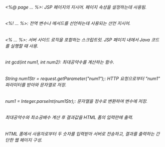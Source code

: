 ###### <%@ page ... %>: JSP 페이지의 지시어. 페이지 속성을 설정하는데 사용됨.  
###### <%! ... %>: 전역 변수나 메서드를 선언하는데 사용되는 선언 지시어.  
###### <% ... %>: 서버 사이드 로직을 포함하는 스크립트릿. JSP 페이지 내에서 Java 코드를 실행할 때 사용.  
###### int gcd(int num1, int num2): 최대공약수를 계산하는 함수.  
###### String num1Str = request.getParameter("num1");: HTTP 요청으로부터 "num1" 파라미터를 받아와 문자열로 저장.  
###### num1 = Integer.parseInt(num1Str);: 문자열을 정수로 변환하여 변수에 저장.  
###### 최대공약수와 최소공배수 계산 후 결과값을 HTML 폼의 입력란에 출력.  
###### HTML 폼에서 사용자로부터 두 숫자를 입력받아 서버로 전송하고, 결과를 출력하는 간단한 웹 페이지 구성.
